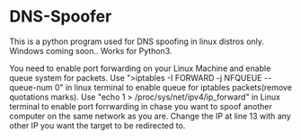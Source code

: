 # DNS-Spoofer
This is a python program used for DNS spoofing in linux distros only. Windows coming soon..
Works for Python3.

You need to enable port forwarding on your Linux Machine and enable queue system for packets.
Use ">iptables -I FORWARD -j NFQUEUE --queue-num 0" in linux terminal to enable queue for iptables packets(remove quotations marks).
Use "echo 1 > /proc/sys/net/ipv4/ip_forward" in Linux terminal to enable port forrwarding in chase you want to spoof another computer on the same network as you are.
Change the IP at line 13 with any other IP you want the target to be redirected to.
